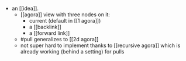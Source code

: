 - an [[idea]].
	- [[agora]] view with three nodes on it:
		- current (default in [[1 agora]])
		- a [[backlink]]
		- a [[forward link]]
	- #pull generalizes to [[2d agora]]
	- not super hard to implement thanks to [[recursive agora]] which is already working (behind a setting) for pulls